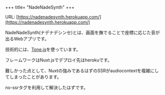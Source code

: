 +++
title= "NadeNadeSynth"
+++


URL: [https://nadenadesynth.herokuapp.com/](https://nadenadesynth.herokuapp.com/)

NadeNadeSynth(ナデナデシンセ)とは、画面を撫でることで座標に応じた音が出るWebアプリです。

技術的には、[Tone.js](https://tonejs.github.io/)を使っています。

フレームワークはNuxt.jsでデプロイ先はherokuです。

難しかった点として、Nuxtの強みであるはずのSSRがaudiocontextを複雑にしてしまったことがあります。

no-ssrタグを利用して解決したはずです。
